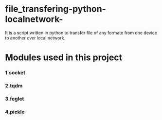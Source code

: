 # file_transfering-python-localnetwork-
It is a script written in python to transfer file of any formate from one device to another over local network.
# Modules used in this project
### 1.socket
### 2.tqdm
### 3.feglet
### 4.pickle


